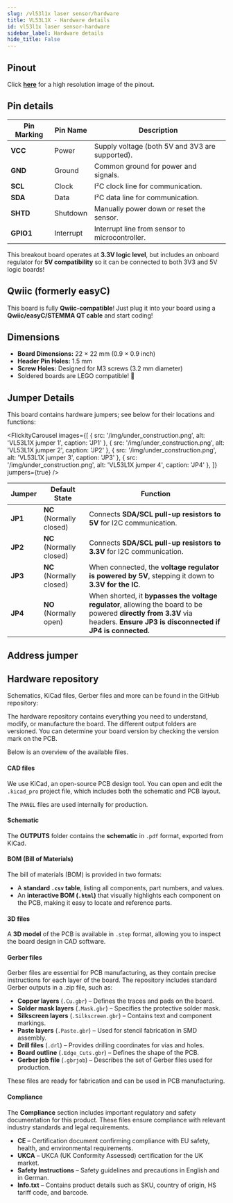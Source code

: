 ```yaml
---
slug: /vl53l1x laser sensor/hardware 
title: VL53L1X - Hardware details
id: vl53l1x laser sensor-hardware 
sidebar_label: Hardware details
hide_title: False
---
```


## Pinout

<CenteredImage src="/img/vl53l1x_laser_sensor/vl53l1x-laser-sensor.png" alt="VL53L1X Laser Sensor pinout image"/>

Click [**here**](/img/vl53l1x_laser_sensor/vl53l1x-laser-sensor.png) for a high resolution image of the pinout.

## Pin details

| Pin Marking  | Pin Name   | Description                                                                 |
|--------------|------------|-----------------------------------------------------------------------------|
| **VCC**      | Power      | Supply voltage (both 5V and 3V3 are supported).                             |
| **GND**      | Ground     | Common ground for power and signals.                                        |
| **SCL**      | Clock      | I²C clock line for communication.                                           |
| **SDA**      | Data       | I²C data line for communication.                                            |
| **SHTD**     | Shutdown   | Manually power down or reset the sensor.                                    |
| **GPIO1**    | Interrupt  | Interrupt line from sensor to microcontroller.                              |


<InfoBox>This breakout board operates at **3.3V logic level**, but includes an onboard regulator for **5V compatibility** so it can be connected to both 3V3 and 5V logic boards!</InfoBox>


## Qwiic (formerly easyC)  

<CenteredImage src="/img/easyc_transparent.png" alt="EasyC/qwiic cable" width="550px" />
 
<InfoBox>This board is fully **Qwiic-compatible**! Just plug it into your board using a **Qwiic/easyC/STEMMA QT cable** and start coding!</InfoBox>

<QuickLink 
  title="Qwiic (formerly easyC) details and specifications" 
  description="Learn about hardware specifications, compatibility, and usage of the Qwiic connector." 
  url="/qwiic" 
/>


## Dimensions

- **Board Dimensions:** 22 × 22 mm (0.9 × 0.9 inch)  
- **Header Pin Holes:** 1.5 mm  
- **Screw Holes:** Designed for M3 screws (3.2 mm diameter)  
- Soldered boards are LEGO compatible! 🧱 


## Jumper Details

This board contains hardware jumpers; see below for their locations and functions:

<FlickityCarousel
  images={[
    { src: '/img/under_construction.png', alt: 'VL53L1X jumper 1', caption: 'JP1' },
    { src: '/img/under_construction.png', alt: 'VL53L1X jumper 2', caption: 'JP2' },
    { src: '/img/under_construction.png', alt: 'VL53L1X jumper 3', caption: 'JP3' },
    { src: '/img/under_construction.png', alt: 'VL53L1X jumper 4', caption: 'JP4' },
  ]}
  jumpers={true}
/>

| Jumper  | Default State            | Function                                                                                                      |
| ------- | ------------------------ | ------------------------------------------------------------------------------------------------------------- |
| **JP1** | **NC** (Normally closed) | Connects **SDA/SCL pull-up resistors to 5V** for I2C communication.                                           |
| **JP2** | **NC** (Normally closed) | Connects **SDA/SCL pull-up resistors to 3.3V** for I2C communication.                                         |
| **JP3** | **NC** (Normally closed) | When connected, the **voltage regulator is powered by 5V**, stepping it down to **3.3V for the IC**.          |
| **JP4** | **NO** (Normally open)   | When shorted, it **bypasses the voltage regulator**, allowing the board to be powered **directly from 3.3V** via headers. **Ensure JP3 is disconnected if JP4 is connected.** |


## Address jumper

## Hardware repository

Schematics, KiCad files, Gerber files and more can be found in the GitHub repository:

<QuickLink 
  title="VL53L1X sensor with easyC Hardware design" 
  description="GitHub hardware repository for this product"
  url="https://github.com/SolderedElectronics/NAZIVPROIZVODA" 
/> 

The hardware repository contains everything you need to understand, modify, or manufacture the board. The different output folders are versioned. You can determine your board version by checking the version mark on the PCB.

Below is an overview of the available files.  

#### CAD files

We use KiCad, an open-source PCB design tool. You can open and edit the `.kicad_pro` project file, which includes both the schematic and PCB layout.  

The `PANEL` files are used internally for production.  

#### Schematic

The **OUTPUTS** folder contains the **schematic** in `.pdf` format, exported from KiCad.

#### BOM (Bill of Materials)

The bill of materials (BOM) is provided in two formats:  

- A **standard `.csv` table**, listing all components, part numbers, and values.  
- An **interactive BOM (`.html`)** that visually highlights each component on the PCB, making it easy to locate and reference parts.  

#### 3D files

A **3D model** of the PCB is available in `.step` format, allowing you to inspect the board design in CAD software.  

#### Gerber files 

Gerber files are essential for PCB manufacturing, as they contain precise instructions for each layer of the board. The repository includes standard Gerber outputs in a .zip file, such as:  

- **Copper layers** (`.Cu.gbr`) – Defines the traces and pads on the board.  
- **Solder mask layers** (`.Mask.gbr`) – Specifies the protective solder mask.  
- **Silkscreen layers** (`.Silkscreen.gbr`) – Contains text and component markings.  
- **Paste layers** (`.Paste.gbr`) – Used for stencil fabrication in SMD assembly.  
- **Drill files** (`.drl`) – Provides drilling coordinates for vias and holes.  
- **Board outline** (`.Edge_Cuts.gbr`) – Defines the shape of the PCB.  
- **Gerber job file** (`.gbrjob`) – Describes the set of Gerber files used for production.  

These files are ready for fabrication and can be used in PCB manufacturing.

#### Compliance

The **Compliance** section includes important regulatory and safety documentation for this product. These files ensure compliance with relevant industry standards and legal requirements.

- **CE** – Certification document confirming compliance with EU safety, health, and environmental requirements.  
- **UKCA** – UKCA (UK Conformity Assessed) certification for the UK market.  
- **Safety Instructions** – Safety guidelines and precautions in English and in German.
- **Info.txt** – Contains product details such as SKU, country of origin, HS tariff code, and barcode.